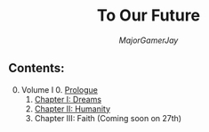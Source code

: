<h1 align="center">To Our Future</h1>
<p align="center"><i>MajorGamerJay</i></p>

## Contents:

0. Volume I
    0. [Prologue](vol_1_page_1.html)
    1. [Chapter I: Dreams](vol_1_page_3.html)
    2. [Chapter II: Humanity](vol_1_page_15.html)
    3. Chapter III: Faith (Coming soon on 27th)
